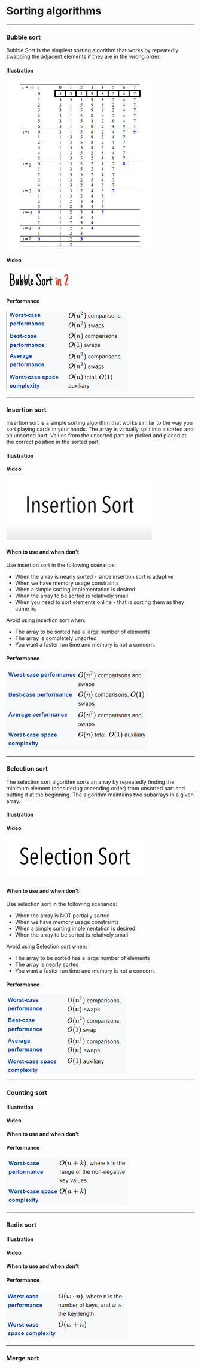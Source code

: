 # Sorting algorithms
---

### Bubble sort

Bubble Sort is the simplest sorting algorithm that works by repeatedly 
swapping the adjacent elements if they are in the wrong order.

#### Illustration

![img_4.png](img_4.png)

**Video**

[![img_2.png](img_2.png)](https://www.youtube.com/watch?v=xli_FI7CuzA&ab_channel=MichaelSambol)

#### Performance

![img_3.png](img_3.png)

---

### Insertion sort

Insertion sort is a simple sorting algorithm that works similar to the 
way you sort playing cards in your hands. The array is virtually split into 
a sorted and an unsorted part. Values from the unsorted part
are picked and placed at the correct position in the sorted part.

#### Illustration

**Video**

[![img_7.png](img_7.png)](https://www.youtube.com/watch?v=JU767SDMDvA&ab_channel=MichaelSambol)

#### When to use and when don't

Use insertion sort in the following scenarios:

- When the array is nearly sorted - since insertion sort is adaptive
- When we have memory usage constraints
- When a simple sorting implementation is desired
- When the array to be sorted is relatively small
- When you need to sort elements online - that is sorting them as they come in.

Avoid using insertion sort when:

- The array to be sorted has a large number of elements
- The array is completely  unsorted
- You want a faster run time and memory is not a concern.

#### Performance

![img_5.png](img_5.png)

---

### Selection sort

The selection sort algorithm sorts an array by repeatedly finding 
the minimum element (considering ascending order) from unsorted part and
putting it at the beginning. 
The algorithm maintains two subarrays in a given array.

#### Illustration

**Video**

[![img_9.png](img_9.png)](https://www.youtube.com/watch?v=g-PGLbMth_g&ab_channel=MichaelSambol)

#### When to use and when don't

Use selection sort in the following scenarios:

- When the array is NOT partially sorted
- When we have memory usage constraints
- When a simple sorting implementation is desired
- When the array to be sorted is relatively small

Avoid using Selection sort when:

- The array to be sorted has a large number of elements
- The array is nearly sorted
- You want a faster run time and memory is not a concern.

#### Performance

![img_8.png](img_8.png)

---

### Counting sort


#### Illustration

**Video**

#### When to use and when don't


#### Performance

![img_10.png](img_10.png)

---

### Radix sort


#### Illustration

**Video**

#### When to use and when don't


#### Performance

![img_11.png](img_11.png)

---

### Merge sort